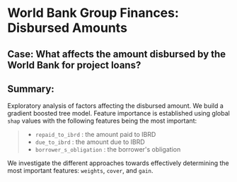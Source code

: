 # World Bank Group Finances: Disbursed Amounts

## Case: What affects the amount disbursed by the World Bank for project loans?

## Summary:
Exploratory analysis of factors affecting the disbursed amount. We build a gradient boosted tree model. Feature importance is established using global `shap` values with the following features being the most important:

>- `repaid_to_ibrd` : the amount paid to IBRD
>- `due_to_ibrd` : the amount due to IBRD
>- `borrower_s_obligation` : the borrower's obligation

We investigate the different approaches towards effectively determining the most important features: `weights`, `cover`, and `gain`.